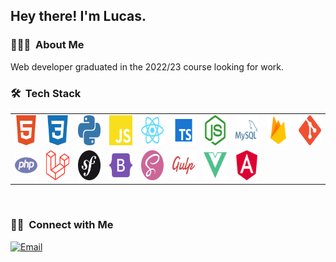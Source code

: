 <h2> Hey there! I'm Lucas.</h2>

<h3> 👨🏻‍💻 &nbsp;About Me </h3>

Web developer graduated in the 2022/23 course looking for work.

<h3> 🛠 &nbsp;Tech Stack</h3>

<table>
  <tr>
    <td align="center" width="96">
        <img src="./img/html.svg" width="48" height="48" alt="HTML" />
    </td>
    <td align="center" width="96">
        <img src="./img/css.svg" width="48" height="48" alt="CSS" />
    </td>
    <td align="center" width="96">
        <img src="./img/python.svg" width="48" height="48" alt="Python" />
    </td>
    <td align="center" width="96">
        <img src="./img/javascript.svg" width="48" height="48" alt="JavaScrip" />
    </td>
    <td align="center" width="96">
        <img src="./img/react.svg" width="48" height="48" alt="react" />
    </td>
    <td align="center" width="96">
        <img src="./img/typescript.svg" width="48" height="48" alt="typescript" />
    </td>
    <td align="center" width="96">
        <img src="./img/nodeJS.svg" width="48" height="48" alt="nodeJS" />
    </td>
    <td align="center" width="96">
        <img src="./img/mysql.svg" width="48" height="48" alt="MySql" />
    </td>
    <td align="center" width="96">
        <img src="./img/firebase.svg" width="48" height="48" alt="Firebase" />
    </td>
    <td align="center" width="96">
        <img src="./img/git.svg" width="48" height="48" alt="Git" />
    </td>
  </tr>
  <tr>
    <td align="center" width="96">
        <img src="./img/php.svg" width="48" height="48" alt="PHP" />
    </td>
    <td align="center" width="96">
        <img src="./img/laravel.svg" width="48" height="48" alt="Laravel" />
    </td>
    <td align="center" width="96">
        <img src="./img/symfony.svg" width="48" height="48" alt="Symfony" />
    </td>
    <td align="center" width="96">
        <img src="./img/bootstrap.svg" width="48" height="48" alt="Bootstrap 5" />
    </td>
    <td align="center" width="96">
        <img src="./img/SASS.svg" width="48" height="48" alt="SASS" />
    </td>
    <td align="center" width="96">
        <img src="./img/GULP.svg" width="48" height="48" alt="GULP" />
    </td>
    <td align="center" width="96">
        <img src="./img/vueJS.svg" width="48" height="48" alt="vueJS" />
    </td>
    <td align="center" width="96">
        <img src="./img/angular.svg" width="48" height="48" alt="angular" />
    </td>
  </tr>
 </table>

<br/>

<h3> 🤝🏻 &nbsp;Connect with Me </h3>

<a href="mailto:lucasmendezbaca@gmail.com"><img alt="Email" src="https://img.shields.io/badge/Email-avsingh@umass.edu-blue?style=flat-square&logo=gmail"></a>
</p>
